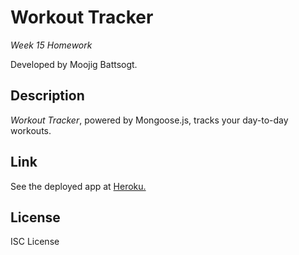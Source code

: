 # Workout Tracker

_Week 15 Homework_

Developed by Moojig Battsogt.

## Description

_Workout Tracker_, powered by Mongoose.js, tracks your day-to-day workouts.

## Link

See the deployed app at [Heroku.](https://workout-tracker-mooj.herokuapp.com/)

## License

ISC License
